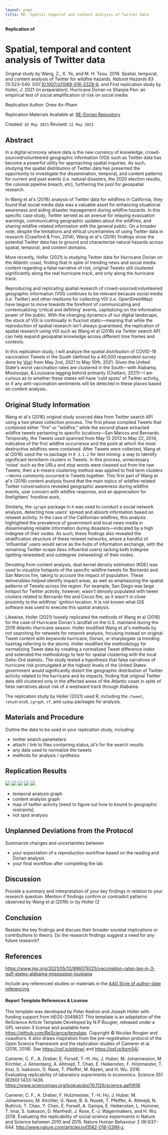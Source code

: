 ```yaml
---
layout: page
title: RE- Spatial-temporal and content analysis of Twitter Data
---
```



**Replication of**
# Spatial, temporal and content analysis of Twitter data

Original study *by* Wang, Z., X. Ye, and M. H. Tsou. 2016. Spatial, temporal, and content analysis of Twitter for wildfire hazards. *Natural Hazards* 83 (1):523–540. DOI:[10.1007/s11069-016-2329-6](https://doi.org/10.1007/s11069-016-2329-6).
and
First replication study by Holler, J. 2021 (in preparation). Hurricane Dorian vs Sharpie Pen: an empirical test of social amplification of risk on social media.

Replication Author: Drew An-Pham

Replication Materials Available at: [RE-Dorian Repository](https://github.com/daptx/RE-Dorian)

Created: `10 May 2021`
Revised: `12 May 2021`

## Abstract

In a digital economy where data is the new currency of knowledge, crowd-sourced/volunteered geographic information (VGI) such as Twitter data has become a powerful utility for approaching spatial inquiries. As such, studying the spatial distribution of Twitter data has presented the opportunity to investigate the dissemination, temporal, and content patterns for current and past events (i.e. natural disasters, the 2020 election results, the colonial pipeline breach, etc), furthering the pool for geospatial research.

In Wang et al's (2016) analysis of Twitter data for wildfires in California, they found that social media data was a valuable asset for enhancing situational awareness and aiding disaster management during wildfire hazards. In this specific case study, Twitter served as an avenue for relaying evacuation warnings, communicating geographic updates about the wildfires, and sharing wildfire-related information with the general public. On a broader note, despite the limitations and ethical uncertainties of using Twitter data in research (Crawford & Finn, 2014), Wang et al's (2016) findings show the potential Twitter data has to ground and characterize natural hazards across spatial, temporal, and content domains.

More recently, Holler (2021) is studying Twitter data for Hurricane Dorian on the Atlantic coast, finding that in spite of trending news and social media content regarding a false narrative of risk, original Tweets still clustered significantly along the real hurricane track, and only along the hurricane track.

Reproducing and replicating spatial research of crowd-sourced/volunteered geographic information (VGI) continues to be relevant because social media (i.e. Twitter) and other mediums for collecting VGI (i.e. OpenStreetMap) have begun to move towards the forefront of communicating and contextualizing 'critical and defining' events, capitalizing on the informative power of the public. With the changing dynamics of our digital landscape, the stock of VGI is continually in flux/not static—meaning that while the reproduction of spatial research isn't always guaranteed, the replication of spatial research using VGI such as Wang et al (2016) via Twitter search API can help expand geospatial knowledge across different time frames and contexts.

In this replication study, I will analyze the spatial distribution of COVID-19 vaccination Tweets in the South (defined by a 40,000 respondent survey done by [Vox](https://www.vox.com/2016/9/30/12992066/south-analysis)) from May 2nd, 2021 to May 10th, 2021. Given the United State's worst vaccination rates are clustered in the South—with Alabama, Mississippi, & Louisiana lagging behind primarily (Chatlani, 2021)—I am curious as to whether these states will have 'cold spots' of Twitter activity, or if any anti-vaccination sentiments will be detected in these places based on content analysis.

## Original Study Information

Wang et al's (2016) original study sourced data from Twitter search API using a two phase collection process. The first phase compiled Tweets that contained either "fire" or "wildfire," while the second phase extracted wildfire tweets pertaining to specific locations—San Marcos and Bernardo. Temporally, the Tweets used spanned from May 13 2013 to May 22, 2014, indicative of the first wildfire occurrence and the point at which the most destructive wildfires were contained. After Tweets were collected, Wang et al (2016) used the `tm` package in `R 3.1.2` for text mining: a way to identify significant term/term clusters in Tweets. In this process, unnecessary 'noise' such as the URLs and stop words were cleaned out from the raw Tweets, then a k-means clustering method was applied to find term clusters—terms commonly occurred in Tweets together. This first part of Wang et al's (2016) content analysis found that the main topics of wildfire-related Twitter conversations revealed geographic awareness during wildfire events, user concern with wildfire response, and an appreciation for firefighters' frontline work.

Similarly, the `igraph` package in `R` was used to conduct a social network analysis, detecting how users' spread and absorb information based on retweet activity. In the case of the Californian wildfires, this analysis highlighted the prevalence of government and local news media in disseminating reliable information during disasters—indicated by a high indegree of their nodes. As such, these findings also revealed the stratification structure of these retweet networks, where a handful of 'influential' users would serve as the hubs of information exchange, with the remaining Twitter-scape (less influential users) lacking both indegree (getting retweeted) and outdegree (retweeting) of their nodes.

Deviating from content analysis, dual kernel density estimation (KDE) was used to visualize hotspots of the specific wildfire tweets for Bernardo and San Marcos fire, taking to account the impact of population. These deliverables helped identify impact areas, as well as emphasizing the spatial patterns of Tweets across the region. For example, San Diego was large hotspot for Twitter activity, however, wasn't densely populated with tweet clusters related to Bernardo fire and Cocos fire, as it wasn't in close proximity to the wildfires' ignition location. It is not known what GIS software was used to execute this spatial analysis.

Likewise, Holler (2021) loosely replicated the methods of Wang et al (2016) for the case of Hurricane Dorian's landfall on the U.S. mainland during the 2019 Atlantic Hurricane season. Holler modified Wang et al's methods by not searching for retweets for network analysis, focusing instead on original Tweet content with keywords hurricane, Dorian, or sharpiegate (a trending hashtag referring to the storm). Holler modified the methodology for normalizing Tweet data by creating a normalized Tweet difference index and extended the methodology to test for spatial clustering with the local Getis-Ord statistic. The study tested a hypothesis that false narratives of hurricane risk promulgated at the highest levels of the United States government would significantly distort the geographic distribution of Twitter activity related to the hurricane and its impacts, finding that original Twitter data still clustered only in the affected areas of the Atlantic coast in spite of false narratives about risk of a westward track through Alabama.

The replication study by Holler (2021) used R, including the `rtweet`, `rehydratoR`, `igraph`, `sf`, and `spdep` packages for analysis.

## Materials and Procedure

Outline the data to be used in your replication study, including:

- twitter search parameters
- attach / link to files containing status_id's for the search results
- any data used to normalize the tweets
- methods for analysis / synthesis

## Replication Results

![](assets/temporal.png)
![](assets/frequency.png)
![](assets/content.png)
![](assets/activity.png)
![](assets/hotspot.png)

- temporal analysis graph
- content analysis graph
- map of twitter activity [need to figure out how to bound to geographic restraints]
- hot spot analysis

## Unplanned Deviations from the Protocol

Summarize changes and uncertainties between
- your expectation of a reproduction workflow based on the reading and Dorian analysis
- your final workflow after completing the lab

## Discussion

Provide a summary and interpretation of your key findings in relation to your research question. Mention if findings confirm or contradict patterns observed by Wang et al (2016) or by Holler (2

## Conclusion

Restate the key findings and discuss their broader societal implications or contributions to theory.
Do the research findings suggest a need for any future research?

## References

https://www.npr.org/2021/05/12/996079225/vaccination-rates-lag-in-3-gulf-states-alabama-mississippi-louisiana

Include any referenced studies or materials in the [AAG Style of author-date referencing](https://www.tandf.co.uk//journals/authors/style/reference/tf_USChicagoB.pdf).

####  Report Template References & License

This template was developed by Peter Kedron and Joseph Holler with funding support from HEGS-2049837. This template is an adaptation of the ReScience Article Template Developed by N.P Rougier, released under a GPL version 3 license and available here: https://github.com/ReScience/template. Copyright © Nicolas Rougier and coauthors. It also draws inspiration from the pre-registration protocol of the Open Science Framework and the replication studies of Camerer et al. (2016, 2018). See https://osf.io/pfdyw/ and https://osf.io/bzm54/

Camerer, C. F., A. Dreber, E. Forsell, T.-H. Ho, J. Huber, M. Johannesson, M. Kirchler, J. Almenberg, A. Altmejd, T. Chan, E. Heikensten, F. Holzmeister, T. Imai, S. Isaksson, G. Nave, T. Pfeiffer, M. Razen, and H. Wu. 2016. Evaluating replicability of laboratory experiments in economics. Science 351 (6280):1433–1436. https://www.sciencemag.org/lookup/doi/10.1126/science.aaf0918.

Camerer, C. F., A. Dreber, F. Holzmeister, T.-H. Ho, J. Huber, M. Johannesson, M. Kirchler, G. Nave, B. A. Nosek, T. Pfeiffer, A. Altmejd, N. Buttrick, T. Chan, Y. Chen, E. Forsell, A. Gampa, E. Heikensten, L. Hummer, T. Imai, S. Isaksson, D. Manfredi, J. Rose, E.-J. Wagenmakers, and H. Wu. 2018. Evaluating the replicability of social science experiments in Nature and Science between 2010 and 2015. Nature Human Behaviour 2 (9):637–644. http://www.nature.com/articles/s41562-018-0399-z.
